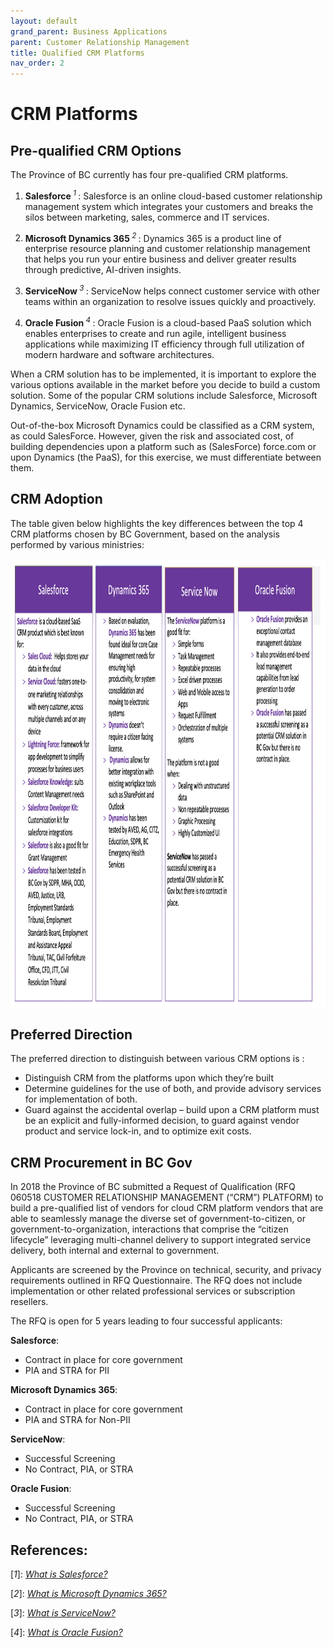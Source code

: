 ```yaml
---
layout: default
grand_parent: Business Applications
parent: Customer Relationship Management
title: Qualified CRM Platforms
nav_order: 2
---
```


# CRM Platforms

## Pre-qualified CRM Options

The Province of BC currently has four pre-qualified CRM platforms. 

1. **Salesforce**<sup> *1* </sup>: Salesforce is an online cloud-based customer relationship management system which integrates your customers and breaks the silos between marketing, sales, commerce and IT services.

2. **Microsoft Dynamics 365**<sup> *2* </sup>: Dynamics 365 is a product line of enterprise resource planning and customer relationship management that helps you run your entire business and deliver greater results through predictive, AI-driven insights.

3. **ServiceNow**<sup> *3* </sup>: ServiceNow helps connect customer service with other teams within an organization to resolve issues quickly and proactively.

4. **Oracle Fusion**<sup> *4* </sup>: Oracle Fusion is a cloud-based PaaS solution which enables enterprises to create and run agile, intelligent business applications while maximizing IT efficiency through full utilization of modern hardware and software architectures.

When a CRM solution has to be implemented, it is important to explore the various options available in the market before you decide to build a custom solution. Some of the popular CRM solutions include Salesforce, Microsoft Dynamics, ServiceNow, Oracle Fusion etc.

Out-of-the-box Microsoft Dynamics could be classified as a CRM system, as could SalesForce.  However, given the risk and associated cost, of building dependencies upon a platform such as (SalesForce) force.com or upon Dynamics (the PaaS), for this exercise, we must differentiate between them.  

## CRM Adoption

The table given below highlights the key differences between the top 4 CRM platforms chosen by BC Government, based on the analysis performed by various ministries:

<img align="center" src="assets/images/Qualified-CRM.png" width="720" height="720"/>

## Preferred Direction

The preferred direction to distinguish between various CRM options is :

- Distinguish CRM from the platforms upon which they’re built
- Determine guidelines for the use of both, and provide advisory services for implementation of both.  
- Guard against the accidental overlap – build upon a CRM platform must be an explicit and fully-informed decision, to guard against vendor product and service lock-in, and to optimize exit costs. 

## CRM Procurement in BC Gov

In 2018 the Province of BC submitted a Request of Qualification (RFQ 060518 CUSTOMER RELATIONSHIP MANAGEMENT (“CRM”) PLATFORM) to build a pre-qualified list of vendors for cloud CRM platform vendors that are able to seamlessly manage the diverse set of government-to-citizen, or government-to-organization, interactions that comprise the “citizen lifecycle” leveraging multi-channel delivery to support integrated service delivery, both internal and external to government.

Applicants are screened by the Province on technical, security, and privacy requirements outlined in RFQ Questionnaire. The RFQ does not include implementation or other related professional services or subscription resellers.

The RFQ is open for 5 years leading to four successful applicants:

**Salesforce**:

* Contract in place for core government 
* PIA and STRA for PII

**Microsoft Dynamics 365**:

* Contract in place for core government 
* PIA and STRA for Non-PII

**ServiceNow**:

* Successful Screening 
* No Contract, PIA, or STRA

**Oracle Fusion**:

* Successful Screening 
* No Contract, PIA, or STRA

## References:

\[*1*\]: [*What is Salesforce?*](https://www.salesforce.com/ca/products/what-is-salesforce/) 

\[*2*\]: [*What is Microsoft Dynamics 365?*](https://dynamics.microsoft.com/en-us/what-is-dynamics365/)

\[*3*\]: [*What is ServiceNow?*](https://www.servicenow.com/products/customer-service-management.html)

\[*4*\]: [*What is Oracle Fusion?*](https://www.oracle.com/middleware/#:~:text=Cloud%20Platform%20for%20Digital%20Business,modern%20hardware%20and%20software%20architectures.)


